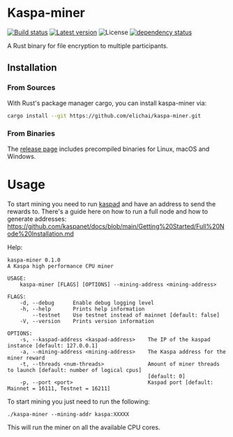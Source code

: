 # Kaspa-miner
[![Build status](https://github.com/elichai/kaspa-miner/workflows/ci/badge.svg)](https://github.com/elichai/kaspa-miner/actions)
[![Latest version](https://img.shields.io/crates/v/kaspa-miner.svg)](https://crates.io/crates/kaspa-miner)
![License](https://img.shields.io/crates/l/kaspa-miner.svg)
[![dependency status](https://deps.rs/repo/github/elichai/kaspa-miner/status.svg)](https://deps.rs/repo/github/elichai/kaspa-miner)

A Rust binary for file encryption to multiple participants. 


## Installation
### From Sources
With Rust's package manager cargo, you can install kaspa-miner via:

```sh
cargo install --git https://github.com/elichai/kaspa-miner.git
```

### From Binaries
The [release page](https://github.com/elichai/kaspa-miner/releases) includes precompiled binaries for Linux, macOS and Windows.


# Usage
To start mining you need to run [kaspad](https://github.com/kaspanet/kaspad) and have an address to send the rewards to.
There's a guide here on how to run a full node and how to generate addresses: https://github.com/kaspanet/docs/blob/main/Getting%20Started/Full%20Node%20Installation.md

Help:
```
kaspa-miner 0.1.0
A Kaspa high performance CPU miner

USAGE:
    kaspa-miner [FLAGS] [OPTIONS] --mining-address <mining-address>

FLAGS:
    -d, --debug      Enable debug logging level
    -h, --help       Prints help information
        --testnet    Use testnet instead of mainnet [default: false]
    -V, --version    Prints version information

OPTIONS:
    -s, --kaspad-address <kaspad-address>    The IP of the kaspad instance [default: 127.0.0.1]
    -a, --mining-address <mining-address>    The Kaspa address for the miner reward
    -t, --threads <num-threads>              Amount of miner threads to launch [default: number of logical cpus]
                                             [default: 0]
    -p, --port <port>                        Kaspad port [default: Mainnet = 16111, Testnet = 16211]
```

To start mining you just need to run the following:

`./kaspa-miner --mining-addr kaspa:XXXXX`

This will run the miner on all the available CPU cores.